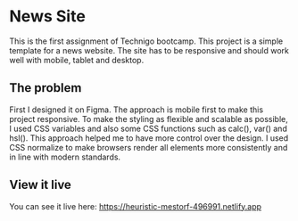 # News Site

This is the first assignment of Technigo bootcamp.
This project is a simple template for a news website. The site has to be responsive and should work well with mobile, tablet and desktop.

## The problem

First I designed it on Figma. The approach is mobile first to make this project responsive.
To make the styling as flexible and scalable as possible, I used CSS variables and also some CSS functions such as calc(), var() and hsl(). This approach helped me to have more control over the design.
I used CSS normalize to make browsers render all elements more consistently and in line with modern standards.

## View it live

You can see it live here:
https://heuristic-mestorf-496991.netlify.app
